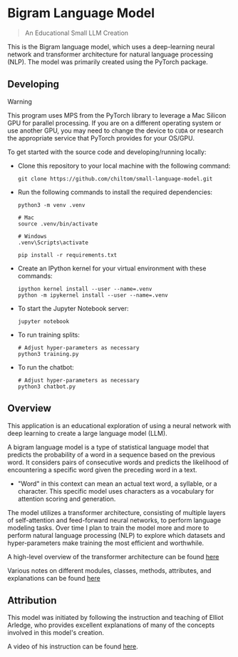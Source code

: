 # Bigram Language Model

> An Educational Small LLM Creation

This is the Bigram language model, which uses a deep-learning neural network and transformer architecture for natural language processing (NLP). The model was primarily created using the PyTorch package.

## Developing

> [!WARNING]
> This program uses MPS from the PyTorch library to leverage a Mac Silicon GPU for parallel processing. If you are on a different operating system or use another GPU, you may need to change the device to `CUDA` or research the appropriate service that PyTorch provides for your OS/GPU.

To get started with the source code and developing/running locally:

- Clone this repository to your local machine with the following command:

  ```shell
  git clone https://github.com/chiltom/small-language-model.git
  ```

- Run the following commands to install the required dependencies:

  ```shell
  python3 -m venv .venv

  # Mac
  source .venv/bin/activate

  # Windows
  .venv\Scripts\activate

  pip install -r requirements.txt
  ```

- Create an IPython kernel for your virtual environment with these commands:

  ```shell
  ipython kernel install --user --name=.venv
  python -m ipykernel install --user --name=.venv
  ```

- To start the Jupyter Notebook server:

  ```shell
  jupyter notebook
  ```

- To run training splits:

  ```shell
  # Adjust hyper-parameters as necessary
  python3 training.py
  ```

- To run the chatbot:
  ```shell
  # Adjust hyper-parameters as necessary
  python3 chatbot.py
  ```

## Overview

This application is an educational exploration of using a neural network with deep learning to create a large language model (LLM).

A bigram language model is a type of statistical language model that predicts the probability of a word in a sequence based on the previous word. It considers pairs of consecutive words and predicts the likelihood of encountering a specific word given the preceding word in a text.

- "Word" in this context can mean an actual text word, a syllable, or a character. This specific model uses characters as a vocabulary for attention scoring and generation.

The model utilizes a transformer architecture, consisting of multiple layers of self-attention and feed-forward neural networks, to perform language modeling tasks. Over time I plan to train the model more and more to perform natural language processing (NLP) to explore which datasets and hyper-parameters make training the most efficient and worthwhile.

A high-level overview of the transformer architecture can be found [here](./docs/architecture.png)

Various notes on different modules, classes, methods, attributes, and explanations can be found [here](./docs/notes.md)

## Attribution

This model was initiated by following the instruction and teaching of Elliot Arledge, who provides excellent explanations of many of the concepts involved in this model's creation.

A video of his instruction can be found [here](https://www.youtube.com/watch?v=UU1WVnMk4E8).
